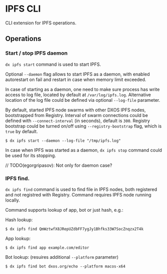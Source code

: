 # IPFS CLI

CLI extension for IPFS operations.

## Operations

### Start / stop IPFS daemon

`dx ipfs start` command is used to start IPFS.

Optional `--daemon` flag allows to start IPFS as a daemon, with enabled autorestart on fail and restart in case when memory limit exceeded.

In case of starting as a daemon, one need to make sure process has write access to log file, located by default at `/var/log/ipfs.log`. Alternative location of the log file could be defined via optional `--log-file` parameter.

By default, started IPFS node swarms with other DXOS IPFS nodes, bootstrapped from Registry. Interval of swarm connections could be defined with `--connect-interval` (in seconds), default is `300`. Registry bootstrap could be turned on/off using `--registry-bootstrap` flag, which is `true` by default.

```
$ dx ipfs start --daemon --log-file "/tmp/ipfs.log"
```

In case when IPFS was started as a daemon, `dx ipfs stop` command could be used for its stopping.

// TODO(egorgripasov): Not only for daemon case?

### IPFS find.

`dx ipfs find` command is used to find file in IPFS nodes, both registered and not registred with Registry. Command requires IPFS node running locally.

Command supports lookup of app, bot or just hash, e.g.:

Hash lookup:

```
$ dx ipfs find QmWztwfX8JRepUZdbFF7ygJy1Bhfks33W7SocZnqzx2T4k
```

App lookup:

```
$ dx ipfs find app example.com/editor
```

Bot lookup: (resuires additional `--platform` parameter)

```
$ dx ipfs find bot dxos.org/echo --platform macos-x64
```
